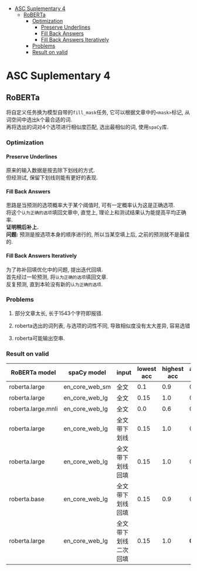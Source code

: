 
<!-- vim-markdown-toc Marked -->

* [ASC Suplementary 4](#asc-suplementary-4)
    * [RoBERTa](#roberta)
        * [Optimization](#optimization)
            * [Preserve Underlines](#preserve-underlines)
            * [Fill Back Answers](#fill-back-answers)
            * [Fill Back Answers Iteratively](#fill-back-answers-iteratively)
        * [Problems](#problems)
        * [Result on valid](#result-on-valid)

<!-- vim-markdown-toc -->

# ASC Suplementary 4

## RoBERTa

将自定义任务换为模型自带的`fill_mask`任务, 它可以根据文章中的`<mask>`标记, 从词空间中选出k个最合适的词.  
再将选出的词对4个选项进行相似度匹配, 选出最相似的词, 使用`spaCy`库.


### Optimization

#### Preserve Underlines

原来的输入数据是按去除下划线的方式.  
但经测试, 保留下划线则能有更好的表现.  


#### Fill Back Answers

思路是当预测的选项概率大于某个阈值时, 可有一定概率认为这是正确选项.  
将这个`认为正确的选项`填回文章中, 直觉上, 理论上和测试结果认为能提高平均正确率.  
**证明稍后补上.**  
**问题:** 预测是按选项本身的顺序进行的, 所以当某空填上后, 之前的预测就不是最佳的.


#### Fill Back Answers Iteratively

为了祢补回填优化中的问题, 提出迭代回填.  
首先经过一轮预测, 将`认为正确的选项`填回文章.  
反复预测, 直到本轮没有新的`认为正确的选项`.  


### Problems

1. 部分文章太长, 长于1543个字符即报错.

2. roberta选出的词列表, 与选项的词性不同, 导致相似度没有太大差异, 容易选错

3. roberta可能输出空串.


### Result on valid

| RoBERTa model      | spaCy model    | input                  | lowest acc | highest acc | average acc | 方差    |
|--------------------|----------------|------------------------|------------|-------------|-------------|---------|
| roberta.large      | en_core_web_sm | 全文                   | 0.1        | 0.9         | 0.5563      | 0.01918 |
| roberta.large      | en_core_web_lg | 全文                   | 0.15       | 1.0         | 0.6392      | 0.01585 |
| roberta.large.mnli | en_core_web_lg | 全文                   | 0.0        | 0.6         | 0.2959      | 0.01160 |
| roberta.large      | en_core_web_lg | 全文 带下划线          | 0.15       | 1.0         | 0.6487      | 0.01628 |
| roberta.large      | en_core_web_lg | 全文 带下划线 回填     | 0.15       | 1.0         | 0.6544      | 0.01674 |
| roberta.base       | en_core_web_lg | 全文 带下划线 回填     | 0.15       | 0.9         | 0.6137      | 0.01659 |
| roberta.large      | en_core_web_lg | 全文 带下划线 二次回填 | 0.15       | 1.0         | **0.6714**  | 0.01836 |

